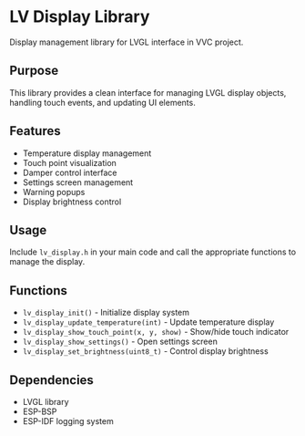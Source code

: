 # LV Display Library

Display management library for LVGL interface in VVC project.

## Purpose
This library provides a clean interface for managing LVGL display objects, handling touch events, and updating UI elements.

## Features
- Temperature display management
- Touch point visualization
- Damper control interface
- Settings screen management
- Warning popups
- Display brightness control

## Usage
Include `lv_display.h` in your main code and call the appropriate functions to manage the display.

## Functions
- `lv_display_init()` - Initialize display system
- `lv_display_update_temperature(int)` - Update temperature display
- `lv_display_show_touch_point(x, y, show)` - Show/hide touch indicator
- `lv_display_show_settings()` - Open settings screen
- `lv_display_set_brightness(uint8_t)` - Control display brightness

## Dependencies
- LVGL library
- ESP-BSP
- ESP-IDF logging system
